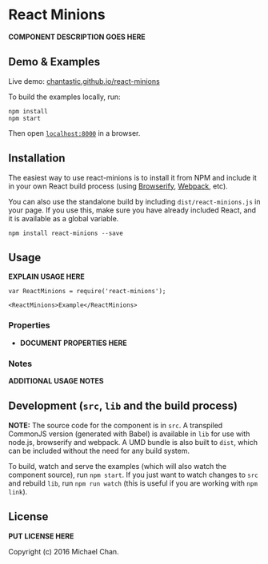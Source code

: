 # React Minions

__COMPONENT DESCRIPTION GOES HERE__


## Demo & Examples

Live demo: [chantastic.github.io/react-minions](http://chantastic.github.io/react-minions/)

To build the examples locally, run:

```
npm install
npm start
```

Then open [`localhost:8000`](http://localhost:8000) in a browser.


## Installation

The easiest way to use react-minions is to install it from NPM and include it in your own React build process (using [Browserify](http://browserify.org), [Webpack](http://webpack.github.io/), etc).

You can also use the standalone build by including `dist/react-minions.js` in your page. If you use this, make sure you have already included React, and it is available as a global variable.

```
npm install react-minions --save
```


## Usage

__EXPLAIN USAGE HERE__

```
var ReactMinions = require('react-minions');

<ReactMinions>Example</ReactMinions>
```

### Properties

* __DOCUMENT PROPERTIES HERE__

### Notes

__ADDITIONAL USAGE NOTES__


## Development (`src`, `lib` and the build process)

**NOTE:** The source code for the component is in `src`. A transpiled CommonJS version (generated with Babel) is available in `lib` for use with node.js, browserify and webpack. A UMD bundle is also built to `dist`, which can be included without the need for any build system.

To build, watch and serve the examples (which will also watch the component source), run `npm start`. If you just want to watch changes to `src` and rebuild `lib`, run `npm run watch` (this is useful if you are working with `npm link`).

## License

__PUT LICENSE HERE__

Copyright (c) 2016 Michael Chan.

